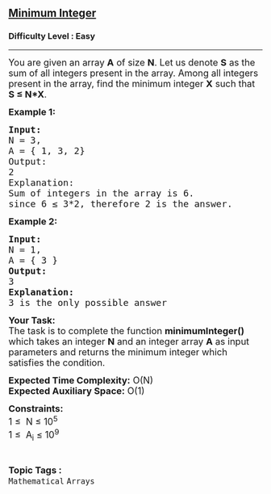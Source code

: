 <h2><a href="https://www.geeksforgeeks.org/problems/minimum-integer--170647/1?page=8&difficulty=Basic,Easy&status=unsolved&sortBy=submissions">Minimum Integer</a></h2><h3>Difficulty Level : Easy</h3><hr><div class="problems_problem_content__Xm_eO"><p><span style="font-size: 18px;">You are given an array&nbsp;<strong>A</strong>&nbsp;of size&nbsp;<strong>N</strong>. Let us denote&nbsp;<strong>S</strong>&nbsp;as the sum of all integers present in the array. Among all integers present in the array, find the minimum integer&nbsp;<strong>X</strong>&nbsp;such that <strong>S</strong><strong>&nbsp;≤ N*X</strong>.</span></p>
<p><span style="font-size: 18px;"><strong>Example 1:</strong></span></p>
<pre><span style="font-size: 18px;"><strong>Input:
</strong>N = 3,
A = { 1, 3, 2}
Output:
2
Explanation:
Sum of integers in the array is 6.
since 6 ≤ 3*2, therefore 2 is the answer.</span>
</pre>
<p><span style="font-size: 18px;"><strong>Example 2:</strong></span></p>
<pre><span style="font-size: 18px;"><strong>Input:
</strong>N = 1,
A = { 3 }
<strong>Output:
</strong>3<strong>
Explanation:
</strong>3 is the only possible answer</span></pre>
<p><span style="font-size: 18px;"><strong>Your Task:</strong><br>The task is to complete the function&nbsp;<strong>minimumInteger()</strong> which takes an&nbsp;integer&nbsp;<strong>N</strong>&nbsp;and an&nbsp;integer array&nbsp;<strong>A</strong>&nbsp;as&nbsp;input parameters&nbsp;and returns the minimum integer which satisfies the condition.</span></p>
<p><span style="font-size: 18px;"><strong>Expected Time Complexity:</strong>&nbsp;O(N)<br><strong>Expected Auxiliary Space:</strong>&nbsp;O(1)</span></p>
<p><span style="font-size: 18px;"><strong>Constraints:</strong><br>1 ≤&nbsp; N&nbsp;≤&nbsp;10<sup>5</sup><br>1&nbsp;≤&nbsp; A<sub>i</sub>&nbsp;≤&nbsp;10<sup>9</sup></span></p></div><br><p><span style=font-size:18px><strong>Topic Tags : </strong><br><code>Mathematical</code>&nbsp;<code>Arrays</code>&nbsp;